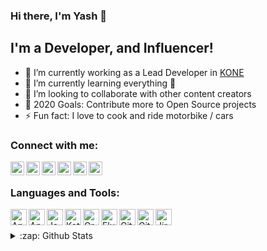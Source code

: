 ### Hi there, I'm Yash 👋

## I'm a Developer, and Influencer!

- 🔭 I’m currently working as a Lead Developer in [KONE](https://www.kone.com/en/)
- 🌱 I’m currently learning everything 🤣
- 👯 I’m looking to collaborate with other content creators
- 🥅 2020 Goals: Contribute more to Open Source projects
- ⚡ Fun fact: I love to cook and ride motorbike / cars

### Connect with me:

[<img align="left" alt="yash786agg | LinkedIn" width="22px" src="https://cdn.jsdelivr.net/npm/simple-icons@v3/icons/linkedin.svg" />][linkedin]
[<img align="left" alt="yash786agg" width="22px" src="https://cdn.jsdelivr.net/npm/simple-icons@3.7.0/icons/medium.svg" />][medium]
[<img align="left" alt="yash786agg" width="22px" src="https://cdn.jsdelivr.net/npm/simple-icons@3.7.0/icons/stackoverflow.svg" />][stackoverflow]
[<img align="left" alt="yash786agg | YouTube" width="22px" src="https://cdn.jsdelivr.net/npm/simple-icons@v3/icons/youtube.svg" />][youtube]
[<img align="left" alt="yash786agg | Twitter" width="22px" src="https://cdn.jsdelivr.net/npm/simple-icons@v3/icons/twitter.svg" />][twitter]
[<img align="left" alt="yash786agg | Instagram" width="22px" src="https://cdn.jsdelivr.net/npm/simple-icons@v3/icons/instagram.svg" />][instagram]

<br />

### Languages and Tools:

<img align="left" alt="Android Studio Code" width="26px" src="https://cdn.jsdelivr.net/npm/simple-icons@3.7.0/icons/androidstudio.svg" />
<img align="left" alt="Android" width="26px" src="https://cdn.jsdelivr.net/npm/simple-icons@3.7.0/icons/android.svg" />
<img align="left" alt="Java" width="26px" src="https://cdn.jsdelivr.net/npm/simple-icons@3.7.0/icons/java.svg" />
<img align="left" alt="Kotlin" width="26px" src="https://cdn.jsdelivr.net/npm/simple-icons@3.7.0/icons/kotlin.svg" />
<img align="left" alt="Gradle" width="26px" src="https://cdn.jsdelivr.net/npm/simple-icons@3.7.0/icons/gradle.svg" />
<img align="left" alt="Flutter" width="26px" src="https://cdn.jsdelivr.net/npm/simple-icons@3.7.0/icons/flutter.svg" />
<img align="left" alt="Git" width="26px" src="https://cdn.jsdelivr.net/npm/simple-icons@3.7.0/icons/git.svg" />
<img align="left" alt="GitHub" width="26px" src="https://cdn.jsdelivr.net/npm/simple-icons@3.7.0/icons/github.svg" />
<img align="left" alt="Jira" width="26px" src="https://cdn.jsdelivr.net/npm/simple-icons@3.7.0/icons/jira.svg" />

<br />
<br />

<details>
  <summary>:zap: Github Stats</summary>

  <img align="left" alt="codeSTACKr's Github Stats" src="https://github-readme-stats.vercel.app/api?username=yash786agg&show_icons=true&hide_border=true" />

</details>

[linkedin]: https://www.linkedin.com/in/yash-agarwal-72384391/
[medium]: https://medium.com/@yash786agg
[stackoverflow]: https://stackoverflow.com/users/7787620/yash786
[youtube]: https://www.youtube.com/channel/UC9xHSE90mPrIB0DoHzcZxSA/
[twitter]: https://twitter.com/yash786agg
[instagram]: https://www.instagram.com/iamyashagg/
